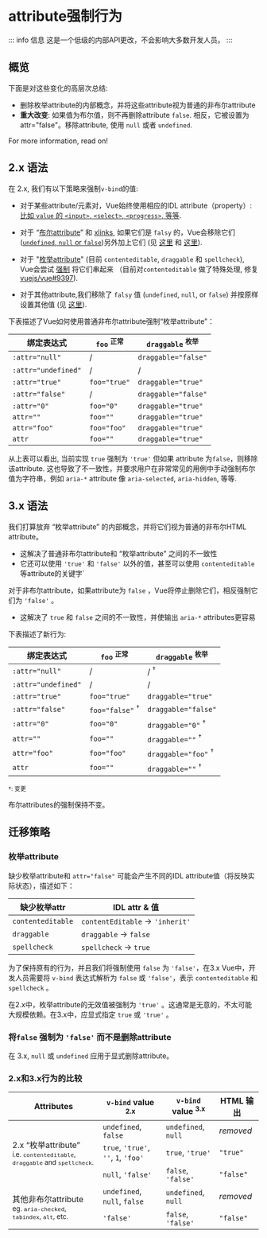 # attribute强制行为

::: info 信息
这是一个低级的内部API更改，不会影响大多数开发人员。
:::

## 概览

下面是对这些变化的高层次总结:

- 删除枚举attribute的内部概念，并将这些attribute视为普通的非布尔attribute
- **重大改变**: 如果值为布尔值，则不再删除attribute `false`. 相反，它被设置为attr="false"。移除attribute, 使用 `null` 或者 `undefined`.

For more information, read on!

## 2.x 语法

在 2.x, 我们有以下策略来强制`v-bind`的值:

- 对于某些attribute/元素对，Vue始终使用相应的IDL attribute（property）: [比如 `value` 的 `<input>`, `<select>`, `<progress>`, 等等](https://github.com/vuejs/vue/blob/bad3c326a3f8b8e0d3bcf07917dc0adf97c32351/src/platforms/web/util/attrs.js#L11-L18).

- 对于 “[布尔attribute](https://github.com/vuejs/vue/blob/bad3c326a3f8b8e0d3bcf07917dc0adf97c32351/src/platforms/web/util/attrs.js#L33-L40)” 和 [xlinks](https://github.com/vuejs/vue/blob/bad3c326a3f8b8e0d3bcf07917dc0adf97c32351/src/platforms/web/util/attrs.js#L44-L46), 如果它们是 `falsy` 的，Vue会移除它们 ([`undefined`, `null` or `false`](https://github.com/vuejs/vue/blob/bad3c326a3f8b8e0d3bcf07917dc0adf97c32351/src/platforms/web/util/attrs.js#L52-L54))另外加上它们 (见 [这里](https://github.com/vuejs/vue/blob/bad3c326a3f8b8e0d3bcf07917dc0adf97c32351/src/platforms/web/runtime/modules/attrs.js#L66-L77) 和 [这里](https://github.com/vuejs/vue/blob/bad3c326a3f8b8e0d3bcf07917dc0adf97c32351/src/platforms/web/runtime/modules/attrs.js#L81-L85)).

- 对于 "[枚举attribute](https://github.com/vuejs/vue/blob/bad3c326a3f8b8e0d3bcf07917dc0adf97c32351/src/platforms/web/util/attrs.js#L20)" (目前 `contenteditable`, `draggable` 和 `spellcheck`), Vue会尝试 [强制](https://github.com/vuejs/vue/blob/bad3c326a3f8b8e0d3bcf07917dc0adf97c32351/src/platforms/web/util/attrs.js#L24-L31) 将它们串起来 （目前对`contenteditable` 做了特殊处理, 修复 [vuejs/vue#9397](https://github.com/vuejs/vue/issues/9397)).

-  对于其他attribute,我们移除了 `falsy` 值 (`undefined`, `null`, or `false`) 并按原样设置其他值 (见 [这里](https://github.com/vuejs/vue/blob/bad3c326a3f8b8e0d3bcf07917dc0adf97c32351/src/platforms/web/runtime/modules/attrs.js#L92-L113)).

下表描述了Vue如何使用普通非布尔attribute强制“枚举attribute”：

| 绑定表达式           | `foo` <sup>正常</sup> | `draggable` <sup>枚举</sup> |
| ------------------- | ----------------------- | --------------------------------- |
| `:attr="null"`      | /                       | `draggable="false"`               |
| `:attr="undefined"` | /                       | /                                 |
| `:attr="true"`      | `foo="true"`            | `draggable="true"`                |
| `:attr="false"`     | /                       | `draggable="false"`               |
| `:attr="0"`         | `foo="0"`               | `draggable="true"`                |
| `attr=""`           | `foo=""`                | `draggable="true"`                |
| `attr="foo"`        | `foo="foo"`             | `draggable="true"`                |
| `attr`              | `foo=""`                | `draggable="true"`                |

从上表可以看出, 当前实现 `true` 强制为 `'true'` 但如果 attribute 为`false`，则移除该attribute. 这也导致了不一致性，并要求用户在非常常见的用例中手动强制布尔值为字符串，例如
 `aria-*` attribute 像 `aria-selected`, `aria-hidden`, 等等.

## 3.x 语法

我们打算放弃 “枚举attribute” 的内部概念，并将它们视为普通的非布尔HTML attribute。

- 这解决了普通非布尔attribute和 “枚举attribute” 之间的不一致性
- 它还可以使用 `'true'` 和 `'false'` 以外的值，甚至可以使用 `contenteditable`等attribute的关键字`


对于非布尔attribute，如果attribute为 `false` ，Vue将停止删除它们，相反强制它们为 `'false'` 。


- 这解决了 `true` 和 `false` 之间的不一致性，并使输出 `aria-*` attributes更容易

下表描述了新行为:

| 绑定表达式       | `foo` <sup>正常</sup>    | `draggable` <sup>枚举</sup> |
| ------------------- | -------------------------- | --------------------------------- |
| `:attr="null"`      | /                          | / <sup>†</sup>                    |
| `:attr="undefined"` | /                          | /                                 |
| `:attr="true"`      | `foo="true"`               | `draggable="true"`                |
| `:attr="false"`     | `foo="false"` <sup>†</sup> | `draggable="false"`               |
| `:attr="0"`         | `foo="0"`                  | `draggable="0"` <sup>†</sup>      |
| `attr=""`           | `foo=""`                   | `draggable=""` <sup>†</sup>       |
| `attr="foo"`        | `foo="foo"`                | `draggable="foo"` <sup>†</sup>    |
| `attr`              | `foo=""`                   | `draggable=""` <sup>†</sup>       |

<small>†: 变更</small>

布尔attributes的强制保持不变。

## 迁移策略

### 枚举attribute

缺少枚举attribute和 `attr="false"` 可能会产生不同的IDL attribute值（将反映实际状态），描述如下：

| 缺少枚举attr | IDL attr & 值                     |
| ---------------------- | ------------------------------------ |
| `contenteditable`      | `contentEditable` &rarr; `'inherit'` |
| `draggable`            | `draggable` &rarr; `false`           |
| `spellcheck`           | `spellcheck` &rarr; `true`           |


为了保持原有的行为，并且我们将强制使用 `false` 为 `'false'`，在3.x Vue中，开发人员需要将 `v-bind` 表达式解析为 `false` 或 `'false'`，表示 `contenteditable` 和 `spellcheck` 。

在2.x中，枚举attribute的无效值被强制为 `'true'` 。这通常是无意的，不太可能大规模依赖。在3.x中，应显式指定 `true` 或 `'true'` 。

### 将`false` 强制为 `'false'` 而不是删除attribute

在 3.x, `null` 或 `undefined` 应用于显式删除attribute。

### 2.x和3.x行为的比较

<table>
  <thead>
    <tr>
      <th>Attributes</th>
      <th><code>v-bind</code> value <sup>2.x</sup></th>
      <th><code>v-bind</code> value <sup>3.x</sup></th>
      <th>HTML 输出</th>
    </tr>
  </thead>
  <tbody>
    <tr>
      <td rowspan="3">2.x “枚举attribute”<br><small>i.e. <code>contenteditable</code>, <code>draggable</code> and <code>spellcheck</code>.</small></td>
      <td><code>undefined</code>, <code>false</code></td>
      <td><code>undefined</code>, <code>null</code></td>
      <td><i>removed</i></td>
    </tr>
    <tr>
      <td>
        <code>true</code>, <code>'true'</code>, <code>''</code>, <code>1</code>,
        <code>'foo'</code>
      </td>
      <td><code>true</code>, <code>'true'</code></td>
      <td><code>"true"</code></td>
    </tr>
    <tr>
      <td><code>null</code>, <code>'false'</code></td>
      <td><code>false</code>, <code>'false'</code></td>
      <td><code>"false"</code></td>
    </tr>
    <tr>
      <td rowspan="2">其他非布尔attribute<br><small>eg. <code>aria-checked</code>, <code>tabindex</code>, <code>alt</code>, etc.</small></td>
      <td><code>undefined</code>, <code>null</code>, <code>false</code></td>
      <td><code>undefined</code>, <code>null</code></td>
      <td><i>removed</i></td>
    </tr>
    <tr>
      <td><code>'false'</code></td>
      <td><code>false</code>, <code>'false'</code></td>
      <td><code>"false"</code></td>
    </tr>
  </tbody>
</table>
